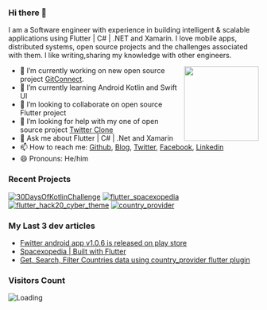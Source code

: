 ### Hi there 👋

I am a Software engineer with experience in building intelligent & scalable applications using Flutter | C# | .NET and Xamarin.
I love mobile apps, distributed systems, open source projects and the challenges associated with them.
I like writing,sharing my knowledge with other engineers.

<img align ="right" src = "https://i.imgur.com/w4pKOQi.jpg" width="150" height="150">

- 🔭 I’m currently working on new open source project [GitConnect](https://github.com/TheAlphamerc/flutter-GitConnect).
- 🌱 I’m currently learning Android Kotlin and Swift UI
- 👯 I’m looking to collaborate on open source Flutter project 
- 🤔 I’m looking for help with my one of open source project [Twitter Clone](https://github.com/TheAlphamerc/flutter_twitter_clone)
- 💬 Ask me about Flutter | C# | .Net and Xamarin
- 📫 How to reach me: [Github](https://github.com/TheAlphamerc), [Blog](https://dev.to/thealphamerc), [Twitter](https://twitter.com/TheAlphamerc), [Facebook](https://facebook.com/TheAlphaMerc), [Linkedin](https://www.linkedin.com/in/thealphamerc/)
- 😄 Pronouns:  He/him

### Recent Projects
[![30DaysOfKotlinChallenge](https://github-readme-stats.vercel.app/api/pin/?username=thealphamerc&repo=30DaysOfKotlinChallenge)](https://github.com/TheAlphamerc/30DaysOfKotlinChallenge) [![flutter_spacexopedia](https://github-readme-stats.vercel.app/api/pin/?username=thealphamerc&repo=flutter_spacexopedia)](https://github.com/TheAlphamerc/flutter_spacexopedia)[![flutter_hack20_cyber_theme](https://github-readme-stats.vercel.app/api/pin/?username=thealphamerc&repo=flutter_hack20_cyber_theme)](https://github.com/TheAlphamerc/flutter_hack20_cyber_theme) [![country_provider](https://github-readme-stats.vercel.app/api/pin/?username=thealphamerc&repo=country_provider)](https://github.com/TheAlphamerc/country_provider)


<!--START_SECTION:activity-->

<!--END_SECTION:activity-->

### My Last 3 dev articles
<!-- BLOG-POST-LIST:START -->
- [Fwitter android app v1.0.6 is released on play store](https://dev.to/thealphamerc/fwitter-android-app-v1-0-6-is-released-on-play-store-pem)
- [Spacexopedia | Built with Flutter](https://dev.to/thealphamerc/spacexopedia-built-with-flutter-11e8)
- [Get, Search, Filter Countries data using country_provider flutter plugin](https://dev.to/thealphamerc/get-search-filter-countries-data-using-countryprovider-flutter-plugin-1epc)
<!-- BLOG-POST-LIST:END -->

### Visitors Count
<img align="left" src = "https://profile-counter.glitch.me/TheAlphamerc/count.svg" alt ="Loading">

